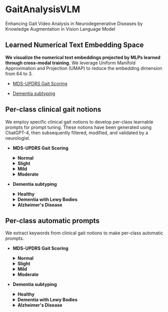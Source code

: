 # GaitAnalysisVLM
Enhancing Gait Video Analysis in Neurodegenerative Diseases by Knowledge Augmentation in Vision Language Model
## Learned Numerical Text Embedding Space
**We visualize the numerical text embeddings projected by MLPs learned through cross-modal training.** We leverage Uniform Manifold Approximation and Projection (UMAP) to reduce the embedding dimension from 64 to 3. 
* <a href="https://anonymous.4open.science/w/GaitAnalysisVLM-CC83/updrs.html" target="_blank">MDS-UPDRS Gait Scoring</a>

  
* <a href="https://anonymous.4open.science/w/GaitAnalysisVLM-CC83/diag.html" target="_blank">Dementia subtyping</a>
  
## Per-class clinical gait notions
We employ specific clinical gait notions to develop per-class learnable prompts for prompt tuning. These notions have been generated using ChatGPT-4, then subsequently filtered, modified, and validated by a neurologist.

* **MDS-UPDRS Gait Scoring**
  <details>
  <summary><b>Normal</b></summary>
  Normal gait indicates normal gait without any signs of impairment. As follows are the key features and their explanations. Normal Gait Pattern: The individual walks with a normal gait pattern, which includes regular, rhythmic steps with a typical step length and height. No Shuffling or Dragging of Feet: There is no shuffling or dragging of feet while walking. Normal Arm Swing: Both arms swing naturally and symmetrically while walking, with no reduction in arm swing. No Balance Issues: The person does not have any balance problems while walking and can easily navigate turns and corners. No Assistive Device Required: There is no need for any assistive devices like a cane or walker for walking. Normal Speed and Rhythm: Walking speed and rhythm are within the normal range, and the person can easily keep pace with peers in a walking situation. No Freezing of Gait: There are no episodes of freezing of gait, where the person temporarily feels as though their feet are glued to the floor. No Difficulty with Dual Tasking: The individual can walk without difficulty while performing another task, such as talking or carrying objects.
  </details>
  
  <details>
  <summary><b>Slight</b></summary>
  Slight gait impairment indicates slight or minimal impairment in gait. It's less severe than mild gait impairment. As follows are the key features and their explanations. Minimal Impairment: The individual's walking is almost normal. Any gait abnormalities are very subtle and may not be consistently present. Occasional Slight Issues: There might be occasional problems with gait, such as a slight drag of one foot or a minimal reduction in arm swing, but these are not consistently observable. Normal Speed and Rhythm: Generally, the walking speed and rhythm are normal, and any deviations are barely noticeable. No Assistive Device Required: The person does not need any assistive device for walking, such as a cane or walker. No Falling: At this level of impairment, the individual does not have falls related to their gait. Might Be More Apparent Under Stress or Dual Tasking: Sometimes, the slight gait abnormalities may become more evident when the individual is under stress, fatigued, or while performing another task, such as talking or carrying objects.
  </details>
  
  <details>
  <summary><b>Mild</b></summary>
  Mild gait impairment definites mild impairment in gait. It's less severe than moderate gait impairment but more severe than slight gait impairment. As follows are the key features and their explanations. Mild Impairment: The impairment in walking is noticeable but not severe. The person can walk without assistance, but gait abnormalities are apparent. Possible Reduced Arm Swing: One or both arms may not swing normally while walking. There might be a reduced arm swing on one side or both sides. Slight Slowness or Shuffling: The person may walk slightly slower than normal. There might be a mild shuffling quality to the gait, but it is not pronounced. Mildly Irregular Steps: Steps might not be as regular or rhythmic as normal. There could be slight variability in step length or height. No Need for Assistive Device: Despite the mild impairment, the individual does not require a cane, walker, or any other assistive or assistant device for walking. No Falling: At this score, the person is typically not experiencing falls due to the gait impairment.
  </details>
  
  <details>
  <summary><b>Moderate</b></summary>
  Moderate gait impairment indicates moderate impairment in gait. It's more severe than mild gait impairment. As follows are the key features and their explanations. Moderate Impairment: The individual's gait is noticeably impaired, and these impairments are consistent and evident. Marked Slowness or Shuffling: The person may walk with a marked slowness. The shuffling quality of the gait can be more pronounced, with reduced step height and length. Frequent Freezing Episodes: Freezing of gait, a temporary, involuntary inability to move, may occur, especially while starting to walk or turning. Use of Assistive Devices: The individual might require a cane, walker, or other assistive devices or assistant for safe ambulation. Irregular Steps and Reduced Arm Swing: Steps may be irregular in rhythm and length, and arm swing is usually significantly reduced or absent. Possible Balance Problems: There might be issues with balance that are more apparent when walking, increasing the risk of falls. Independent Walking May Still Be Possible: Despite the moderate impairment, the person might still be able to walk independently, despite the difficulties.
  </details>

* **Dementia subtyping**
  <details>
  <summary><b>Healthy</b></summary>
  Normal gait has the following features. Stability: healthy individuals usually have stable gait patterns with consistent stride lengths and minimal sway. Stride Length: healthy individuals tend to have longer stride lengths than in DLB and AD. Cadence: healthy people maintain a regular and consistent cadence. Speed: walking speed is generally faster and more consistent than in DLB and AD. Symmetry: gait is symmetrical with even distribution of weight and movement. Rhythm: rhythm of walking is consistent, with predictable heel-to-toe sequences. Arm Swing: there is natural arm swing in synchronisation with leg movements.
  </details>
  
  <details>
  <summary><b>Dementia with Lewy Bodies</b></summary>
  Gait in Dementia with Lewy Bodies (DLB) has the following features. Slowness: markedly slower walking speed compared to healthy individuals, and more marked slowness than in AD. Postural Instability: difficulty in maintaining upright posture. Rigidity: stiffness in movement, which can affect the fluidity of the gait. Freezing of gait: the feet feel as if they are stuck to the floor. Shuffling: tendency to shuffle feet, with reduced lift-off, which increases the risk of tripping and resembles Parkinsonian gait. Reduced arm swing: can be more pronounced than in AD. Balance problems: more pronounced balance problems than in AD and falls are more frequent than in AD.
  </details>
  
  <details>
  <summary><b>Alzheimer's Disease</b></summary>
  Gait in Alzheimer's Disease (AD) has the following features. Slowness: similar to DLB, individuals with AD may walk more slowly than healthy individuals. Dual-task Difficulty: greater difficulty walking while performing another task than in DLB, leading to more pronounced gait disturbances when talking. Cadence: The cadence may become irregular, contributing to an overall unsteady gait. Postural Instability: individuals with AD may have difficulties with balance and posture but it’s less pronounced than in DLB. AD primarily shows a decline in spatial navigation and executive function, affecting gait indirectly through cognitive decline rather than direct motor impairment.
  </details>


## Per-class automatic prompts
We extract keywords from clinical gait notions to make per-class automatic prompts.

* **MDS-UPDRS Gait Scoring**
  <details>
  <summary><b>Normal</b></summary>
  Normal Gait Pattern, No Shuffling or Dragging of Feet, Normal Arm Swing, No Balance Issues, No Assistive Device or assistant Required, Normal Speed and Rhythm, No Falling, No Freezing of Gait, No Difficulty when performing Dual Tasking.  
  </details>
  
  <details>
  <summary><b>Slight</b></summary>
  Any gait abnormalities are very subtle and may not be consistently present, Occasional Slight Issues, Normal Speed and Rhythm, No Assistive Device or assistant Required, No Falling, Might Be More Apparent when performing Dual Tasking. 
  </details>
  
  <details>
  <summary><b>Mild</b></summary>
  Impairment in walking is noticeable but not severe, Possible Reduced Arm Swing, Slight Slowness or Shuffling, Irregular Steps, No Need for Assistive Device or assistant, No Falling.
  </details>
  
  <details>
  <summary><b>Moderate</b></summary>
  Gait is noticeably impaired and impairments are consistent and evident, Marked Slowness or Shuffling, Frequent Freezing Episodes, Assistance device or from others required, Irregular Steps and Reduced Arm Swing, Possible Balance Problems, may still possible to walk alone. 
  </details>

* **Dementia subtyping**
  <details>
  <summary><b>Healthy</b></summary>
  consistent stride length and minimal sway, regular and consistent cadence, fast and consistent walking speed, symmetrical gait with even distribution of weight and movement, consistent rhythm, natural arm swing in synchronisation with leg movements
  </details>
  
  <details>
  <summary><b>Dementia with Lewy Bodies</b></summary>
  slowness, evident postural instability, stiffness in movement, rigidity, Freezing of gait, shuffle feet with reduced lift-off, pronounced balance problems, irregular cadence, reduced arm swing, high risk of falls
  </details>
  
  <details>
  <summary><b>Alzheimer's Disease</b></summary>
  slowed walking speed, difficulty walking while speaking, irregular cadence, postural instability, balance problem, decline in spatial navigation, risk of falls
  </details>
